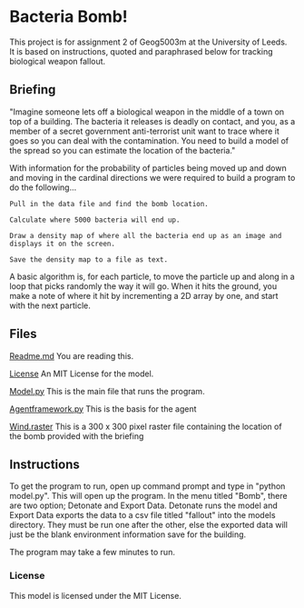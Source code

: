 # Bacteria Bomb!

This project is for assignment 2 of Geog5003m at the University of Leeds.  
It is based on instructions, quoted and paraphrased below for tracking biological weapon fallout.

## Briefing
"Imagine someone lets off a biological weapon in the middle of a town on top of a building. The bacteria it releases is deadly on contact, and you, as a member of a secret government anti-terrorist unit want to trace where it goes so you can deal with the contamination. You need to build a model of the spread so you can estimate the location of the bacteria."

With information for the probability of particles being moved up and down and moving in the cardinal directions we were required to build a program to do the following...

    Pull in the data file and find the bomb location.

    Calculate where 5000 bacteria will end up.

    Draw a density map of where all the bacteria end up as an image and displays it on the screen.

    Save the density map to a file as text.

A basic algorithm is, for each particle, to move the particle up and along in a loop that picks randomly the way it will go. When it hits the ground, you make a note of where it hit by incrementing a 2D array by one, and start with the next particle. 

## Files

[Readme.md](https://github.com/gy20kejt/bacteriabomb/blob/main/README.md) You are reading this.

[License](https://github.com/gy20kejt/bacteriabomb/blob/main/LICENSE) An MIT License for the model.

[Model.py](https://github.com/gy20kejt/bacteriabomb/blob/main/src/unpackaged/abm_wind/model.py) This is the main file that runs the program.

[Agentframework.py](https://github.com/gy20kejt/bacteriabomb/blob/main/src/unpackaged/abm_wind/agentframework.py) This is the basis for the agent 

[Wind.raster](https://github.com/gy20kejt/bacteriabomb/blob/main/src/unpackaged/abm_wind/wind.raster) This is a 300 x 300 pixel raster file containing the location of the bomb provided with the briefing 

## Instructions

To get the program to run, open up command prompt and type in "python model.py".   This will open up the program.  In the menu titled "Bomb", there are two option; Detonate and Export Data.  Detonate runs the model and Export Data exports the data to a csv file titled "fallout" into the models directory.  They must be run one after the other, else the exported data will just be the blank environment information save for the building.

The program may take a few minutes to run.

### License

This model is licensed under the MIT License.
